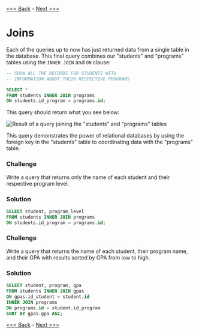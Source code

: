 [<<< Back](7-commonqueries.md) - [Next >>>](9-importcsv.md)  

# Joins

Each of the queries up to now has just returned data from a single table in the database. This final query combines our "students" and "programs" tables using the `INNER JOIN` and `ON` clause:

```sql
-- SHOW ALL THE RECORDS FOR STUDENTS WITH 
-- INFORMATION ABOUT THEIR RESPECTIVE PROGRAMS

SELECT *
FROM students INNER JOIN programs
ON students.id_program = programs.id;
```

This query should return what you see below:

![Result of a query joining the "students" and "programs" tables](https://github.com/GCDigitalFellows/GCDRI_databases/blob/master/images/join_table.png)  

This query demonstrates the power of relational databases by using the foreign key in the "students" table to coordinating data with the "programs" table.  

### Challenge

Write a query that returns only the name of each student and their respective program level.  


### Solution

```sql
SELECT student, program_level
FROM students INNER JOIN programs
ON students.id_program = programs.id;
```  

### Challenge

Write a query that returns the name of each student, their program name, and their GPA with results sorted by GPA from low to high.  


### Solution

```sql
SELECT student, program, gpa
FROM students INNER JOIN gpas
ON gpas.id_student = student.id
INNER JOIN programs
ON programs.id = student.id_program
SORT BY gpas.gpa ASC;
```
	
[<<< Back](7-commonqueries.md) - [Next >>>](9-importcsv.md)
